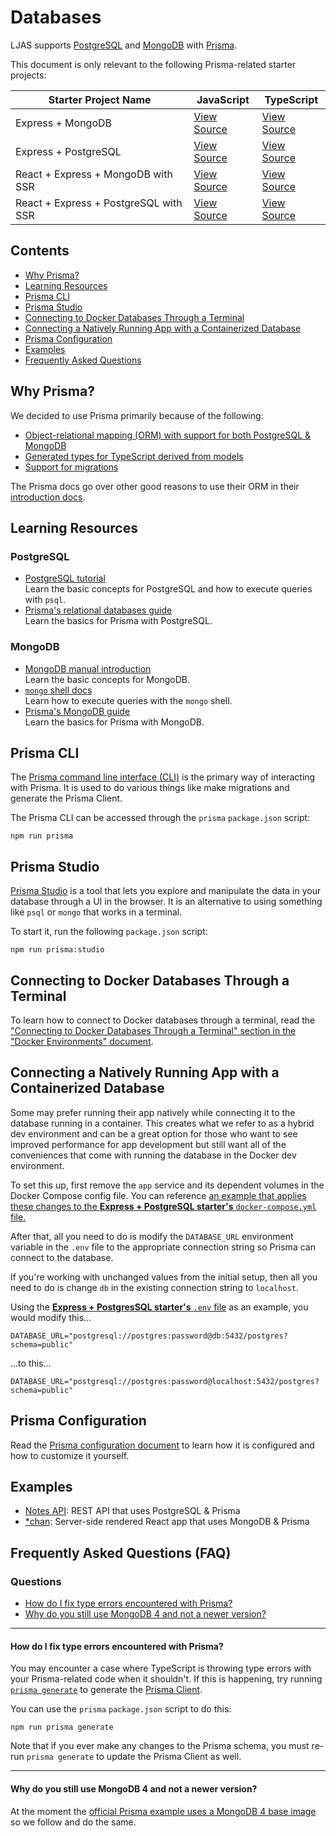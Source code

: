 # Databases

LJAS supports [PostgreSQL](https://postgresql.org) and [MongoDB](https://mongodb.com) with [Prisma](https://prisma.io).

This document is only relevant to the following Prisma-related starter projects:

| Starter Project Name                  | JavaScript                                                                                                         | TypeScript                                                                                                            |
| ------------------------------------- | ------------------------------------------------------------------------------------------------------------------ | --------------------------------------------------------------------------------------------------------------------- |
| Express + MongoDB                     | [View Source](https://github.com/mattlean/lean-js-app-starter/tree/v1.1.0-dev/starters/express-mongo)              | [View Source](https://github.com/mattlean/lean-js-app-starter/tree/v1.1.0-dev/starters/express-mongo-ts)              |
| Express + PostgreSQL                  | [View Source](https://github.com/mattlean/lean-js-app-starter/tree/v1.1.0-dev/starters/express-postgres)           | [View Source](https://github.com/mattlean/lean-js-app-starter/tree/v1.1.0-dev/starters/express-postgres-ts)           |
| React + Express + MongoDB with SSR    | [View Source](https://github.com/mattlean/lean-js-app-starter/tree/v1.1.0-dev/starters/react-express-mongo-ssr)    | [View Source](https://github.com/mattlean/lean-js-app-starter/tree/v1.1.0-dev/starters/react-express-mongo-ssr-ts)    |
| React + Express + PostgreSQL with SSR | [View Source](https://github.com/mattlean/lean-js-app-starter/tree/v1.1.0-dev/starters/react-express-postgres-ssr) | [View Source](https://github.com/mattlean/lean-js-app-starter/tree/v1.1.0-dev/starters/react-express-postgres-ssr-ts) |

## Contents

- [Why Prisma?](#why-prisma)
- [Learning Resources](#learning-resources)
- [Prisma CLI](#prisma-cli)
- [Prisma Studio](#prisma-studio)
- [Connecting to Docker Databases Through a Terminal](#connecting-to-docker-databases-through-a-terminal)
- [Connecting a Natively Running App with a Containerized Database](#connecting-a-natively-running-app-with-a-containerized-database)
- [Prisma Configuration](#prisma-configuration)
- [Examples](#examples)
- [Frequently Asked Questions](#frequently-asked-questions-faq)

## Why Prisma?

We decided to use Prisma primarily because of the following:

- [Object-relational mapping (ORM) with support for both PostgreSQL & MongoDB](https://prisma.io/docs/orm/overview/databases)
- [Generated types for TypeScript derived from models](https://prisma.io/docs/orm/prisma-client/type-safety#what-are-generated-types)
- [Support for migrations](https://prisma.io/docs/orm/prisma-migrate/understanding-prisma-migrate/overview)

The Prisma docs go over other good reasons to use their ORM in their [introduction docs](https://prisma.io/docs/orm/overview/introduction/why-prisma).

## Learning Resources

### PostgreSQL

- [PostgreSQL tutorial](https://postgresql.org/docs/current/tutorial.html)  
  Learn the basic concepts for PostgreSQL and how to execute queries with `psql`.
- [Prisma's relational databases guide](https://prisma.io/docs/getting-started/setup-prisma/start-from-scratch/relational-databases-typescript-postgresql)  
  Learn the basics for Prisma with PostgreSQL.

### MongoDB

- [MongoDB manual introduction](https://mongodb.com/docs/manual/introduction)  
   Learn the basic concepts for MongoDB.
- [`mongo` shell docs](https://mongodb.com/docs/v4.4/mongo)  
  Learn how to execute queries with the `mongo` shell.
- [Prisma's MongoDB guide](https://prisma.io/docs/getting-started/setup-prisma/start-from-scratch/mongodb-typescript-mongodb)  
  Learn the basics for Prisma with MongoDB.

## Prisma CLI

The [Prisma command line interface (CLI)](https://prisma.io/docs/orm/tools/prisma-cli) is the primary way of interacting with Prisma. It is used to do various things like make migrations and generate the Prisma Client.

The Prisma CLI can be accessed through the `prisma` `package.json` script:

```console
npm run prisma
```

## Prisma Studio

[Prisma Studio](https://prisma.io/studio) is a tool that lets you explore and manipulate the data in your database through a UI in the browser. It is an alternative to using something like `psql` or `mongo` that works in a terminal.

To start it, run the following `package.json` script:

```console
npm run prisma:studio
```

## Connecting to Docker Databases Through a Terminal

To learn how to connect to Docker databases through a terminal, read the ["Connecting to Docker Databases Through a Terminal" section in the "Docker Environments" document](../docker-environments.md#connecting-to-docker-databases-through-a-terminal).

## Connecting a Natively Running App with a Containerized Database

Some may prefer running their app natively while connecting it to the database running in a container. This creates what we refer to as a hybrid dev environment and can be a great option for those who want to see improved performance for app development but still want all of the conveniences that come with running the database in the Docker dev environment.

To set this up, first remove the `app` service and its dependent volumes in the Docker Compose config file. You can reference [an example that applies these changes to the **Express + PostgreSQL starter's** `docker-compose.yml` file.](./docker-compose.hybrid-example.yml)

After that, all you need to do is modify the `DATABASE_URL` environment variable in the `.env` file to the appropriate connection string so Prisma can connect to the database.

If you're working with unchanged values from the initial setup, then all you need to do is change `db` in the existing connection string to `localhost`.

Using the [**Express + PostgresSQL starter's** `.env` file](../../../starters/express-postgres/.env.example) as an example, you would modify this...

```
DATABASE_URL="postgresql://postgres:password@db:5432/postgres?schema=public"
```

...to this...

```
DATABASE_URL="postgresql://postgres:password@localhost:5432/postgres?schema=public"
```

## Prisma Configuration

Read the [Prisma configuration document](../../configuration/prisma.md) to learn how it is configured and how to customize it yourself.

## Examples

- [Notes API](https://github.com/mattlean/lean-js-app-starter/tree/v1.1.0-dev/examples/notes-api): REST API that uses PostgreSQL & Prisma
- [\*chan](https://github.com/mattlean/lean-js-app-starter/tree/v1.1.0-dev/examples/starchan): Server-side rendered React app that uses MongoDB & Prisma

## Frequently Asked Questions (FAQ)

### Questions

- [How do I fix type errors encountered with Prisma?](#how-do-i-fix-type-errors-encountered-with-prisma)
- [Why do you still use MongoDB 4 and not a newer version?](#why-do-you-still-use-mongodb-4-and-not-a-newer-version)

---

#### How do I fix type errors encountered with Prisma?

You may encounter a case where TypeScript is throwing type errors with your Prisma-related code when it shouldn't. If this is happening, try running [`prisma generate`](https://prisma.io/docs/orm/prisma-client/setup-and-configuration/generating-prisma-client) to generate the [Prisma Client](https://prisma.io/docs/orm/prisma-client/setup-and-configuration/introduction).

You can use the `prisma` `package.json` script to do this:

```console
npm run prisma generate
```

Note that if you ever make any changes to the Prisma schema, you must re-run `prisma generate` to update the Prisma Client as well.

---

#### Why do you still use MongoDB 4 and not a newer version?

At the moment the [official Prisma example uses a MongoDB 4 base image](https://github.com/prisma/prisma/blob/main/docker/mongodb_replica/Dockerfile) so we follow and do the same.
